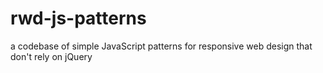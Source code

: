 rwd-js-patterns
===============

a codebase of simple JavaScript patterns for responsive web design that don't rely on jQuery
